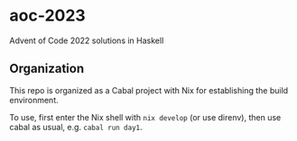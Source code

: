 # aoc-2023

Advent of Code 2022 solutions in Haskell

## Organization

This repo is organized as a Cabal project with Nix for establishing the build environment.

To use, first enter the Nix shell with `nix develop` (or use direnv), then use cabal as usual, e.g.
`cabal run day1`.
